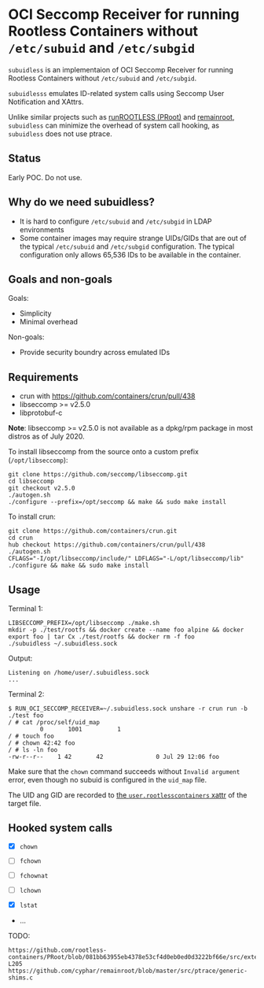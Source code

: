 # OCI Seccomp Receiver for running Rootless Containers without `/etc/subuid` and `/etc/subgid`

`subuidless` is an implementaion of OCI Seccomp Receiver for running Rootless Containers without `/etc/subuid` and `/etc/subgid`.

`subuidlesss` emulates ID-related system calls using Seccomp User Notification and XAttrs.

Unlike similar projects such as [runROOTLESS (PRoot)](https://github.com/rootless-containers/runrootless) and [remainroot](https://github.com/cyphar/remainroot), `subuidless` can minimize the overhead of system call hooking, as `subuidless` does not use ptrace.

## Status

Early POC. Do not use.

## Why do we need subuidless?
* It is hard to configure `/etc/subuid` and `/etc/subgid` in LDAP environments
* Some container images may require strange UIDs/GIDs that are out of the typical `/etc/subuid` and `/etc/subgid` configuration. The typical configuration only allows 65,536 IDs to be available in the container.

## Goals and non-goals
Goals:
* Simplicity
* Minimal overhead

Non-goals:
* Provide security boundry across emulated IDs

## Requirements
* crun with https://github.com/containers/crun/pull/438
* libseccomp >= v2.5.0
* libprotobuf-c

**Note**: libseccomp >= v2.5.0 is not available as a dpkg/rpm package in most distros as of July 2020.

To install libseccomp from the source onto a custom prefix (`/opt/libseccomp`):
```console
git clone https://github.com/seccomp/libseccomp.git
cd libseccomp
git checkout v2.5.0
./autogen.sh
./configure --prefix=/opt/seccomp && make && sudo make install
```

To install crun:
```console
git clone https://github.com/containers/crun.git
cd crun
hub checkout https://github.com/containers/crun/pull/438
./autogen.sh
CFLAGS="-I/opt/libseccomp/include/" LDFLAGS="-L/opt/libseccomp/lib" ./configure && make && sudo make install
```

## Usage

Terminal 1:
```console
LIBSECCOMP_PREFIX=/opt/libseccomp ./make.sh
mkdir -p ./test/rootfs && docker create --name foo alpine && docker export foo | tar Cx ./test/rootfs && docker rm -f foo
./subuidless ~/.subuidless.sock
```

Output:
```console
Listening on /home/user/.subuidless.sock
...
```

Terminal 2:
```console
$ RUN_OCI_SECCOMP_RECEIVER=~/.subuidless.sock unshare -r crun run -b ./test foo
/ # cat /proc/self/uid_map
         0       1001          1
/ # touch foo
/ # chown 42:42 foo
/ # ls -ln foo
-rw-r--r--    1 42       42               0 Jul 29 12:06 foo
```

Make sure that the `chown` command succeeds without `Invalid argument` error, even though no subuid is configured in the `uid_map` file.

The UID ang GID are recorded to [the `user.rootlesscontainers` xattr](https://github.com/rootless-containers/proto) of the target file. 

## Hooked system calls
- [X] `chown`
- [ ] `fchown`
- [ ] `fchownat`
- [ ] `lchown`

- [X] `lstat`
- ...

TODO:
```
https://github.com/rootless-containers/PRoot/blob/081bb63955eb4378e53cf4d0eb0ed0d3222bf66e/src/extension/fake_id0/fake_id0.c#L141-L205
https://github.com/cyphar/remainroot/blob/master/src/ptrace/generic-shims.c
```
